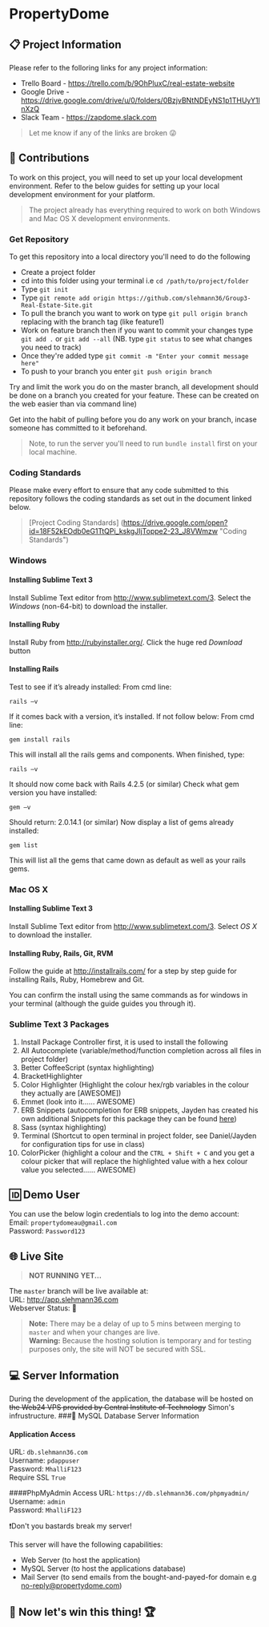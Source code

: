 # PropertyDome
## :clipboard: Project Information
Please refer to the folloring links for any project information:
* Trello Board - https://trello.com/b/9OhPluxC/real-estate-website
* Google Drive - https://drive.google.com/drive/u/0/folders/0BzjvBNtNDEyNS1p1THUyY1lnXzQ
* Slack Team - https://zapdome.slack.com

> Let me know if any of the links are broken :stuck_out_tongue_winking_eye:

## :pencil: Contributions
To work on this project, you will need to set up your local development environment. Refer to the below guides for setting up your local development environment for your platform.
> The project already has everything required to work on both Windows and Mac OS X development environments.

### Get Repository
To get this repository into a local directory you'll need to do the following
* Create a project folder
* cd into this folder using your terminal i.e ```cd /path/to/project/folder```
* Type ```git init```
* Type ```git remote add origin https://github.com/slehmann36/Group3-Real-Estate-Site.git```
* To pull the branch you want to work on type ```git pull origin branch``` replacing <branch> with the branch tag (like feature1)
* Work on feature branch then if you want to commit your changes type ```git add .``` or ```git add --all``` (NB. type ```git status``` to see what changes you need to track)
* Once they're added type ```git commit -m "Enter your commit message here"```
* To push to your branch you enter ```git push origin branch```

Try and limit the work you do on the master branch, all development should be done on a branch you created for your feature. These can be created on the web easier than via command line)

Get into the habit of pulling before you do any work on your branch, incase someone has committed to it beforehand.

> Note, to run the server you'll need to run ```bundle install``` first on your local machine.

### Coding Standards
Please make every effort to ensure that any code submitted to this repository follows the coding standards as set out in the document linked below.
> [Project Coding Standards] (https://drive.google.com/open?id=18F52kEOdb0eG1TtQPi_kskgJIjToppe2-23_J8VWmzw "Coding Standards")

### Windows
#### Installing Sublime Text 3
Install Sublime Text editor from http://www.sublimetext.com/3. Select the *Windows* (non-64-bit) to download the installer.
#### Installing Ruby
Install Ruby from http://rubyinstaller.org/. Click the huge red *Download* button
#### Installing Rails
Test to see if it’s already installed:
From cmd line:
```{r, engine='bash', count_lines}
rails –v
```
If it comes back with a version, it’s installed.
If not follow below:
From cmd line:
```{r, engine='bash', count_lines}
gem install rails
```
This will install all the rails gems and components.
When finished, type:
```{r, engine='bash', count_lines}
rails –v
```
It should now come back with Rails 4.2.5 (or similar)
Check what gem version you have installed:
```{r, engine='bash', count_lines}
gem –v
```
Should return: 2.0.14.1 (or similar)
Now display a list of gems already installed:
```{r, engine='bash', count_lines}
gem list
```
This will list all the gems that came down as default as well as your rails gems.

### Mac OS X
#### Installing Sublime Text 3
Install Sublime Text editor from http://www.sublimetext.com/3. Select *OS X* to download the installer.
#### Installing Ruby, Rails, Git, RVM
Follow the guide at http://installrails.com/ for a step by step guide for installing Rails, Ruby, Homebrew and Git.

You can confirm the install using the same commands as for windows in your terminal (although the guide guides you through it).

### Sublime Text 3 Packages
1. Install Package Controller first, it is used to install the following
2. All Autocomplete (variable/method/function completion across all files in project folder)
3. Better CoffeeScript (syntax highlighting)
4. BracketHighlighter
5. Color Highlighter (Highlight the colour hex/rgb variables in the colour they actually are [AWESOME])
6. Emmet (look into it...... AWESOME)
7. ERB Snippets (autocompletion for ERB snippets, Jayden has created his own additional Snippets for this package they can be found [here](https://drive.google.com/open?id=0B6E7GLA3svEcTnJqTWwyOXc5RDA "Custom ERB Snippets"))
8. Sass (syntax highlighting)
9. Terminal (Shortcut to open terminal in project folder, see Daniel/Jayden for configuration tips for use in class)
10. ColorPicker (highlight a colour and the ```CTRL + Shift + C``` and you get a colour picker that will replace the highlighted value with a hex colour value you selected...... AWESOME)

## :id: Demo User
You can use the below login credentials to log into the demo account:  
Email: ```propertydomeau@gmail.com```  
Password: ```Password123```  

## :globe_with_meridians: Live Site
> **NOT RUNNING YET...**  

The `master` branch will be live available at:  
URL: http://app.slehmann36.com  
Webserver Status: :fu:
> **Note:** There may be a delay of up to 5 mins between merging to `master` and when your changes are live.  
> **Warning:** Because the hosting solution is temporary and for testing purposes only, the site will NOT be secured with SSL.

## :computer: Server Information
During the development of the application, the database will be hosted on ~~the Web24 VPS provided by Central Institute of Technology~~ Simon's infrustructure. 
###:key: MySQL Database Server Information
#### Application Access
URL: `db.slehmann36.com`  
Username: `pdappuser`  
Password: `MhalliF123`  
Require SSL `True`

####PhpMyAdmin Access
URL: `https://db.slehmann36.com/phpmyadmin/`  
Username: `admin`  
Password: `MhalliF123`

:exclamation:Don't you bastards break my server!

This server will have the following capabilities:
* Web Server (to host the application)
* MySQL Server (to host the applications database)
* Mail Server (to send emails from the bought-and-payed-for domain e.g no-reply@propertydome.com)

## :checkered_flag: Now let's win this thing! :trophy:
